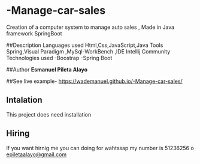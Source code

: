 # -Manage-car-sales
Creation of a computer system to manage auto sales , Made in Java framework SpringBoot

##Description
Languages ​​used
Html,Css,JavaScript,Java
Tools
Spring,Visual Paradigm ,MySql-WorkBench ,IDE Intellij Community 
Technologies used
-Boostrap
-Spring Boot

##Author
**Esmanuel Pileta Alayo**

##See live example-
https://wademanuel.github.io/-Manage-car-sales/

## Intalation
This project does need installation

## Hiring
If you want hirnig me you can doing for wahtssap my number is 51236256 o epiletaalayo@gmail.com



